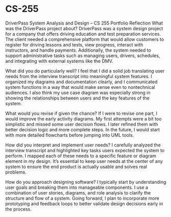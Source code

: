 # CS-255

DriverPass System Analysis and Design – CS 255 Portfolio Reflection
What was the DriverPass project about?
DriverPass was a system design project for a company that offers driving education and test preparation services. The client needed a comprehensive platform that would allow customers to register for driving lessons and tests, view progress, interact with instructors, and handle payments. Additionally, the system needed to support administrative tasks such as managing users, drivers, schedules, and integrating with external systems like the DMV.

What did you do particularly well?
I feel that I did a solid job translating user needs from the interview transcript into meaningful system features. I organized my diagrams and documentation clearly, and I communicated system functions in a way that would make sense even to nontechnical audiences. I also think my use case diagram was especially strong in showing the relationships between users and the key features of the system.

What would you revise if given the chance?
If I were to revise one part, I would improve the early activity diagrams. My first attempts were a bit too simplistic and missed some user decision flows. I later refined them with better decision logic and more complete steps. In the future, I would start with more detailed flowcharts before jumping into UML tools.

How did you interpret and implement user needs?
I carefully analyzed the interview transcript and highlighted key tasks users expected the system to perform. I mapped each of these needs to a specific feature or diagram element in my design. It’s essential to keep user needs at the center of any system to ensure the end product is actually usable and solves real problems.

How do you approach designing software?
I typically start by understanding user goals and breaking them into manageable components. I use a combination of user stories, diagrams, and role analysis to clarify the structure and flow of a system. Going forward, I plan to incorporate more prototyping and feedback loops to better validate design decisions early in the process.
